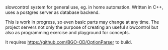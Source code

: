 slowcontrol system for general use, eg. in home automation.
Written in C++, uses a postgres server as database backend.

This is work in progress, so even basic parts may change at any
time. The project servers not only the purpose of creating an 
useful slowcontrol but also as programming exercise and playground
for concepts.

It requires https://github.com/BGO-OD/OptionParser to build.
